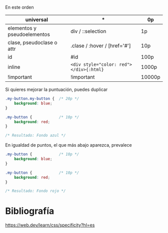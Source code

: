 En este orden

| universal                   | *                                       | 0p     |
| --------------------------- | --------------------------------------- | ------ |
| elementos y pseudoelementos | div / ::selection                       | 1p     |
| clase, pseudoclase o attr   | .clase / :hover / \[href='#']           | 10p    |
| id                          | \#id                                    | 100p   |
| inline                      | `<div style="color: red"></div>{:html}` | 1000p  |
| !important                  | !important                              | 10000p |

Si quieres mejorar la puntuación, puedes duplicar


```css
.my-button.my-button {  /* 20p */
	background: blue;
}

.my-button {            /* 10p */
	background: red;
}

/* Resultado: Fondo azul */
```

En igualdad de puntos, el que más abajo aparezca, prevalece

```css
.my-button {            /* 10p */
	background: blue;
}

.my-button {            /* 10p */
	background: red;
}

/* Resultado: Fondo rojo */
```

# Bibliografía

https://web.dev/learn/css/specificity?hl=es